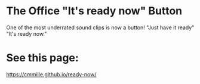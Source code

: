 # The Office "It's ready now" Button
One of the most underrated sound clips is now a button! 
"Just have it ready"
"It's ready now."

# See this page:
https://cmmille.github.io/ready-now/
